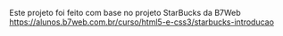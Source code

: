 Este projeto foi feito com base no projeto StarBucks da B7Web https://alunos.b7web.com.br/curso/html5-e-css3/starbucks-introducao